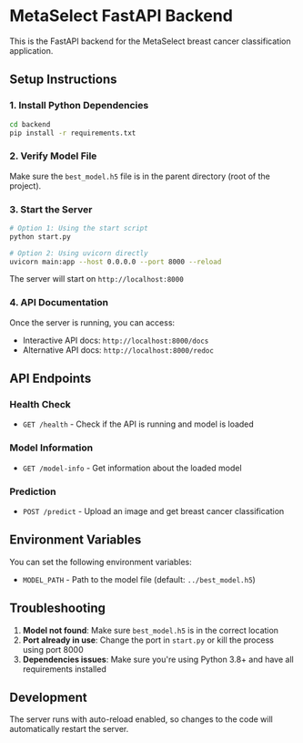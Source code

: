 # MetaSelect FastAPI Backend

This is the FastAPI backend for the MetaSelect breast cancer classification application.

## Setup Instructions

### 1. Install Python Dependencies

```bash
cd backend
pip install -r requirements.txt
```

### 2. Verify Model File

Make sure the `best_model.h5` file is in the parent directory (root of the project).

### 3. Start the Server

```bash
# Option 1: Using the start script
python start.py

# Option 2: Using uvicorn directly
uvicorn main:app --host 0.0.0.0 --port 8000 --reload
```

The server will start on `http://localhost:8000`

### 4. API Documentation

Once the server is running, you can access:
- Interactive API docs: `http://localhost:8000/docs`
- Alternative API docs: `http://localhost:8000/redoc`

## API Endpoints

### Health Check
- `GET /health` - Check if the API is running and model is loaded

### Model Information
- `GET /model-info` - Get information about the loaded model

### Prediction
- `POST /predict` - Upload an image and get breast cancer classification

## Environment Variables

You can set the following environment variables:
- `MODEL_PATH` - Path to the model file (default: `../best_model.h5`)

## Troubleshooting

1. **Model not found**: Make sure `best_model.h5` is in the correct location
2. **Port already in use**: Change the port in `start.py` or kill the process using port 8000
3. **Dependencies issues**: Make sure you're using Python 3.8+ and have all requirements installed

## Development

The server runs with auto-reload enabled, so changes to the code will automatically restart the server.




